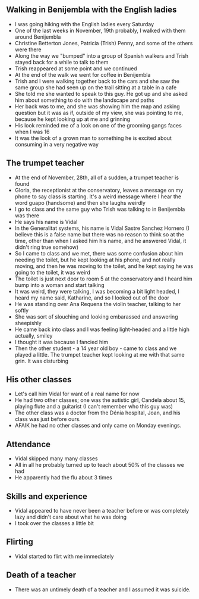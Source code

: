 ## Walking in Benijembla with the English ladies

- I was going hiking with the English ladies every Saturday
- One of the last weeks in November, 19th probably, I walked with them around Benijembla
- Christine Betterton Jones, Patricia (Trish) Penny, and some of the others were there
- Along the way we "bumped" into a group of Spanish walkers and Trish stayed back for a while to talk to them
- Trish reappeared at some point and we continued
- At the end of the walk we went for coffee in Benijembla
- Trish and I were walking together back to the cars and she saw the same group she had seen up on the trail sitting at a table in a cafe
- She told me she wanted to speak to this guy. He got up and she asked him about something to do with the landscape and paths
- Her back was to me, and she was showing him the map and asking question but it was as if, outside of my view, she was pointing to me, because he kept looking up at me and grinning 
- His look reminded me of a look on one of the grooming gangs faces when I was 16
- It was the look of a grown man to something he is excited about consuming in a very negative way

## The trumpet teacher

- At the end of November, 28th, all of a sudden, a trumpet teacher is found
- Gloria, the receptionist at the conservatory, leaves a message on my phone to say class is starting. It's a weird message where I hear the word guapo (handsome) and then she laughs weirdly
- I go to class and the same guy who Trish was talking to in Benijembla was there
- He says his name is Vidal
- In the Generalitat systems, his name is Vidal Sastre Sanchez Hornero (I believe this is a false name but there was no reason to think so at the time, other than when I asked him his name, and he answered Vidal, it didn't ring true somehow)
- So I came to class and we met, there was some confusion about him needing the toilet, but he kept looking at his phone, and not really moving, and then he was moving to the toilet, and he kept saying he was going to the toilet, it was weird
- The toilet is just next door to room 5 at the conservatory and I heard him bump into a woman and start talking
- It was weird, they were talking, I was becoming a bit light headed, I heard my name said, Katharine, and so I looked out of the door
- He was standing over Ana Requena the violin teacher, talking to her softly
- She was sort of slouching and looking embarassed and answering sheepishly
- He came back into class and I was feeling light-headed and a little high actually, smiley
- I thought it was because I fancied him
- Then the other student - a 14 year old boy - came to class and we played a little. The trumpet teacher kept looking at me with that same grin. It was disturbing

## His other classes

- Let's call him Vidal for want of a real name for now
- He had two other classes; one was the autistic girl, Candela about 15,  playing flute and a guitarist (I can't remember who this guy was)
- The other class was a doctor from the Dénia hospital, Joan, and his class was just before ours.
- AFAIK he had no other classes and only came on Monday evenings.

## Attendance

- Vidal skipped many many classes 
- All in all he probably turned up to teach about 50% of the classes we had
- He apparently had the flu about 3 times

## Skills and experience

- Vidal appeared to have never been a teacher before or was completely lazy and didn't care about what he was doing
- I took over the classes a little bit

## Flirting

- Vidal started to flirt with me immediately

## Death of a teacher

- There was an untimely death of a teacher and I assumed it was suicide.
